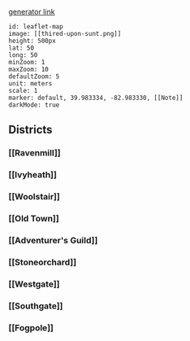 [generator link](https://watabou.github.io/city-generator/?size=30&seed=597323011&greens=1&farms=1&citadel=1&urban_castle=1&plaza=1&temple=1&walls=1&shantytown=1&coast=0&river=0&hub=1)

```leaflet
id: leaflet-map
image: [[thired-upon-sunt.png]]
height: 500px
lat: 50
long: 50
minZoom: 1
maxZoom: 10
defaultZoom: 5
unit: meters
scale: 1
marker: default, 39.983334, -82.983330, [[Note]]
darkMode: true
```

## Districts

### [[Ravenmill]]

### [[Ivyheath]]
### [[Woolstair]]
### [[Old Town]]
### [[Adventurer's Guild]]
### [[Stoneorchard]]
### [[Westgate]]
### [[Southgate]]
### [[Fogpole]]

